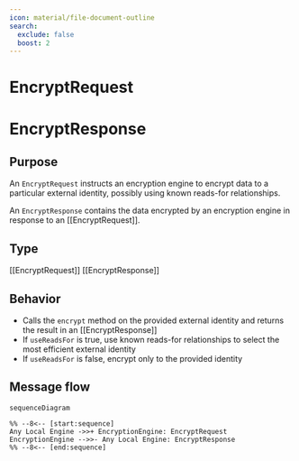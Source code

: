 ```yaml
---
icon: material/file-document-outline
search:
  exclude: false
  boost: 2
---
```


<div class="message" markdown>

# EncryptRequest

# EncryptResponse

## Purpose

<!-- --8<-- [start:purpose] -->
An `EncryptRequest` instructs an encryption engine to encrypt data to a particular external identity, possibly using known reads-for relationships.

An `EncryptResponse` contains the data encrypted by an encryption engine in response to an [[EncryptRequest]].
<!-- --8<-- [end:purpose] -->

## Type

<!-- --8<-- [start:type] -->
[[EncryptRequest]]
[[EncryptResponse]]
<!-- --8<-- [end:type] -->

## Behavior

<!-- --8<-- [start:behavior] -->
- Calls the `encrypt` method on the provided external identity and returns the result in an [[EncryptResponse]]
- If `useReadsFor` is true, use known reads-for relationships to select the most efficient external identity
- If `useReadsFor` is false, encrypt only to the provided identity
<!-- --8<-- [end:behavior] -->

## Message flow

<!-- --8<-- [start:messages] -->
```mermaid
sequenceDiagram

%% --8<-- [start:sequence]
Any Local Engine ->>+ EncryptionEngine: EncryptRequest
EncryptionEngine -->>- Any Local Engine: EncryptResponse
%% --8<-- [end:sequence]
```
<!-- --8<-- [end:messages] -->

</div>
